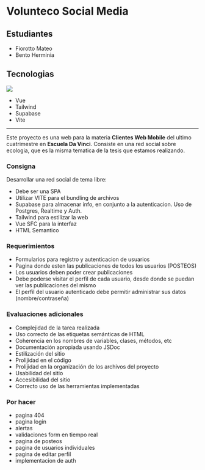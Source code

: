 # Volunteco Social Media

## Estudiantes
- Fiorotto Mateo
- Bento Herminia

## Tecnologias
<p class="technologies">
  <a href="https://skillicons.dev">
    <img src="https://skillicons.dev/icons?i=vue,tailwind,supabase,vite" />
  </a>
</p>

- Vue
- Tailwind
- Supabase
- Vite

---

Este proyecto es una web para la materia **Clientes Web Mobile** del ultimo cuatrimestre en **Escuela Da Vinci**.
Consiste en una red social sobre ecologia, que es la misma tematica de la tesis que estamos realizando.

### Consigna
Desarrollar una red social de tema libre:
- Debe ser una SPA
- Utilizar VITE para el bundling de archivos
- Supabase para almacenar info, en conjunto a la autenticacion. Uso de Postgres, Realtime y Auth.
- Tailwind para estilizar la web
- Vue SFC para la interfaz
- HTML Semantico

### Requerimientos
- Formularios para registro y autenticacion de usuarios
- Pagina donde esten las publicaciones de todos los usuarios (POSTEOS)
- Los usuarios deben poder crear publicaciones
- Debe poderse visitar el perfil de cada usuario, desde donde se puedan ver las publicaciones del mismo
- El perfil del usuario autenticado debe permitir administrar sus datos (nombre/contraseña)

### Evaluaciones adicionales
- Complejidad de la tarea realizada
- Uso correcto de las etiquetas semánticas de HTML
- Coherencia en los nombres de variables, clases, métodos, etc
- Documentación apropiada usando JSDoc
- Estilización del sitio
- Prolijidad en el código
- Prolijidad en la organización de los archivos del proyecto
- Usabilidad del sitio
- Accesibilidad del sitio
- Correcto uso de las herramientas implementadas

### Por hacer
- pagina 404
- pagina login
- alertas
- validaciones form en tiempo real
- pagina de posteos
- pagina de usuarios individuales
- pagina de editar perfil
- implementacion de auth